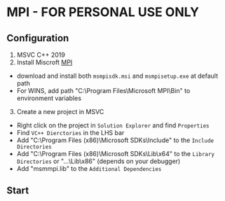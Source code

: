 # MPI - FOR PERSONAL USE ONLY

## Configuration
1. MSVC C++ 2019 
2. Install Miscroft [MPI](https://docs.microsoft.com/en-us/message-passing-interface/microsoft-mpi)
* download and install both `msmpisdk.msi` and `msmpisetup.exe` at default path
* For WINS, add path "C:\Program Files\Microsoft MPI\Bin\" to environment variables
3. Create a new project in MSVC
* Right click on the project in `Solution Explorer` and find `Properties`
* Find `VC++ Dierctories` in the LHS bar
* Add "C:\Program Files (x86)\Microsoft SDKs\Include" to the `Include Directories`
* Add "C:\Program Files (x86)\Microsoft SDKs\Lib\x64" to the `Library Directories`
or "...\Lib\x86" (depends on your debugger) 
* Add "msmmpi.lib" to the `Additional Dependencies`

## Start
